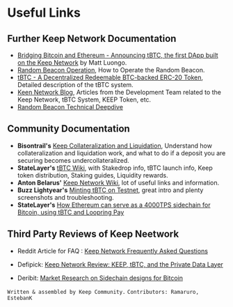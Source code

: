 # Useful Links

## Further Keep Network Documentation

- [Bridging Bitcoin and Ethereum - Announcing tBTC, the first DApp built on the Keep Network](https://blog.keep.network/bridging-bitcoin-and-ethereum-b2f9923630a7) by Matt Luongo.
- [Random Beacon Operation](https://docs.keep.network/run-random-beacon.html), How to Operate the Random Beacon.
- [tBTC - A Decentralized Redeemable BTC-backed ERC-20 Token](https://docs.keep.network/tbtc/index.pdf), Detailed description of the tBTC system.
- [Keen Network Blog](https://blog.keep.network/), Articles from the Development Team related to the Keep Network, tBTC System, KEEP Token, etc.
- [Random Beacon Technical Deepdive](https://docs.keep.network/random-beacon/)



## Community Documentation
- **Bisontrail's** [Keep Collateralization and Liquidation](https://bisontrails.co/keep-active-participation/), 
Understand how collateralization and liquidation work, and what to do if a deposit you are securing becomes undercollateralized.
- **StateLayer's** [tBTC Wiki](https://keepwiki.herokuapp.com/en/home), with Stakedrop info, tBTC launch info, Keep token distribution, Staking guides, Liquidity rewards.
- **Anton Belarus'** [Keep Network Wiki](https://keep-wiki.com/index.php?title=Main_Page), lot of useful links and information.
- **Buzz Lightyear's** [Minting tBTC on Testnet](https://peakd.com/teammalaysia/@buzz.lightyear/earn-usd100-for-minting-tbtc-using-testnet-bitcoins-step-by-step-guide), great intro and plenty screenshots and troubleshooting.
- **StateLayer's** [How Ethereum can serve as a 4000TPS sidechain for Bitcoin, using tBTC and Loopring Pay](https://medium.com/@LayerState/how-ethereum-can-serve-as-a-4000tps-sidechain-for-bitcoin-using-tbtc-and-loopring-pay-c1327fcfa0ee)


## Third Party Reviews of Keep Neetwork

- Reddit Article for FAQ : [Keep Network Frequently Asked Questions](https://www.reddit.com/r/KeepNetwork/comments/anqgb5/keep_network_frequently_asked_questions_faq/)

- Defipick: [Keep Network Review: KEEP, tBTC, and the Private Data Layer](http://defipicks.com/2020/04/30/keep-network-review-keep-tbtc-and-the-private-data-layer/)

- Deribit: [Market Research on Sidechain designs for Bitcoin](https://insights.deribit.com/market-research/a-new-sidechain-design-for-bitcoin/)

`Written & assembled by Keep Community.`
`Contributors: Ramaruro, EstebanK`
